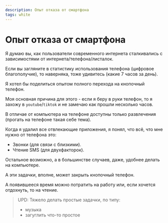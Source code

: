 ```yaml
---
description: Опыт отказа от смартфона
tags: white
---
```


# Опыт отказа от смартфона

Я думаю вы, как пользователи современного интернета сталкивались с зависимостями от интернета/телефона/листалок.

Если вы загляните в статистику использования телефона (цифровое благополучие), то наверняка, тоже удивитесь (какие 7 часов за день).

Я хотел бы поделиться опытом полного перехода на кнопочный телефон.

Моя основная причина для этого - если я беру в руки телефон, то я захожу в `youtube`/`tiktok` и не замечаю как прошли несколько часов.

В отличае от компьютера на телефоне доступны только развлечения (прогать на телефоне такая себе тема).

Когда я удалил все отвлекающие приложения, я понял, что всё, что мне нужно от телефона это:

- Звонки (для связи с близкими).
- Чтение SMS (для двухфакторок).

Остальное возможно, а в большинстве случаев, даже, удобнее делать на компьютере.

А эти задачки, вполне, может закрыть кнопочный телефон.

А появившееся время можно потратить на работу или, если хочется отдохнуть, то на чтение.

> UPD: Тяжело делать простые задачки, по типу:
>
> - музыка
> - загуглить что-то простое
